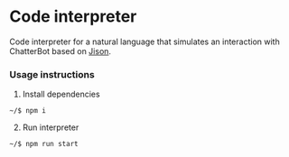 # Code interpreter

Code interpreter for a natural language that simulates an interaction with ChatterBot based on [Jison](https://github.com/zaach/jison).

### Usage instructions

1. Install dependencies

```
~/$ npm i
```

2. Run interpreter

```
~/$ npm run start
```
